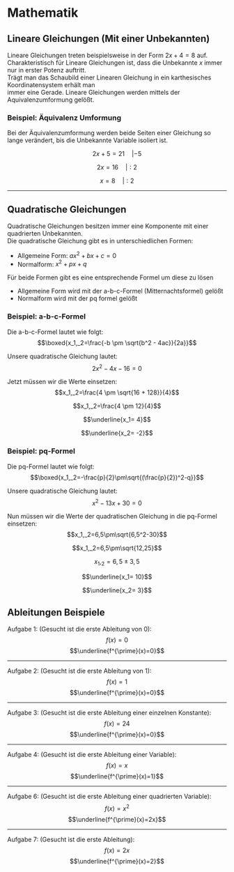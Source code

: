 # Mathematik

## Lineare Gleichungen (Mit einer Unbekannten)
Lineare Gleichungen treten beispielsweise in der Form $2x+4=8$ auf.  
Charakteristisch für Lineare Gleichungen ist, dass die Unbekannte $x$ immer nur in erster Potenz auftritt.  
Trägt man das Schaubild einer Linearen Gleichung in ein karthesisches Koordinatensystem erhält man  
immer eine Gerade. Lineare Gleichungen werden mittels der Aquivalenzumformung gelößt.

### Beispiel: Äquivalenz Umformung
Bei der Äquivalenzumformung werden beide Seiten einer Gleichung so lange verändert, bis die Unbekannte Variable isoliert ist.

$$2x+5=21\quad|-5$$  

$$2x=16\quad|:2$$  

$$x=8\quad|:2$$  


---

## Quadratische Gleichungen
Quadratische Gleichungen besitzen immer eine Komponente mit einer quadrierten Unbekannten.  
Die quadratische Gleichung gibt es in unterschiedlichen Formen:

- Allgemeine Form: $ax^2+bx+c=0$
- Normalform: $x^2+px+q$

Für beide Formen gibt es eine entsprechende Formel um diese zu lösen

- Allgemeine Form wird mit der a-b-c-Formel (Mitternachtsformel) gelößt
- Normalform wird mit der pq formel gelößt

### Beispiel: a-b-c-Formel
Die a-b-c-Formel lautet wie folgt:  
$$\boxed{x_1,_2=\frac{-b \pm \sqrt{b^2 - 4ac}}{2a}}$$

Unsere quadratische Gleichung lautet:  
$$2x^2-4x-16=0$$

Jetzt müssen wir die Werte einsetzen:  
$$x_1,_2=\frac{4 \pm \sqrt{16 + 128}}{4}$$

$$x_1,_2=\frac{4 \pm 12}{4}$$

$$\underline{x_1= 4}$$

$$\underline{x_2= -2}$$


### Beispiel: pq-Formel
Die pq-Formel lautet wie folgt:  
$$\boxed{x_1,_2=-\frac{p}{2}\pm\sqrt{(\frac{p}{2})^2-q}}$$


Unsere quadratische Gleichung lautet:  
$$x^2-13x+30=0$$

Nun müssen wir die Werte der quadratischen Gleichung in die pq-Formel einsetzen:  
$$x_1,_2=6,5\pm\sqrt{6,5^2-30}$$

$$x_1,_2=6,5\pm\sqrt{12,25}$$

$$x_1,_2=6,5\pm 3,5$$

$$\underline{x_1= 10}$$

$$\underline{x_2= 3}$$





## Ableitungen Beispiele

Aufgabe 1: (Gesucht ist die erste Ableitung von 0):  
$$f(x)=0$$
$$\underline{f^{\prime}(x)=0}$$

---

Aufgabe 2: (Gesucht ist die erste Ableitung von 1):  
$$f(x)=1$$
$$\underline{f^{\prime}(x)=0}$$

---

Aufgabe 3: (Gesucht ist die erste Ableitung einer einzelnen Konstante):  
$$f(x)=24$$
$$\underline{f^{\prime}(x)=0}$$

---

Aufgabe 4: (Gesucht ist die erste Ableitung einer Variable):  
$$f(x)=x$$
$$\underline{f^{\prime}(x)=1}$$

---

Aufgabe 6: (Gesucht ist die erste Ableitung einer quadrierten Variable):  
$$f(x)=x^2$$
$$\underline{f^{\prime}(x)=2x}$$

---

Aufgabe 7: (Gesucht ist die erste Ableitung):  
$$f(x)=2x$$
$$\underline{f^{\prime}(x)=2}$$
